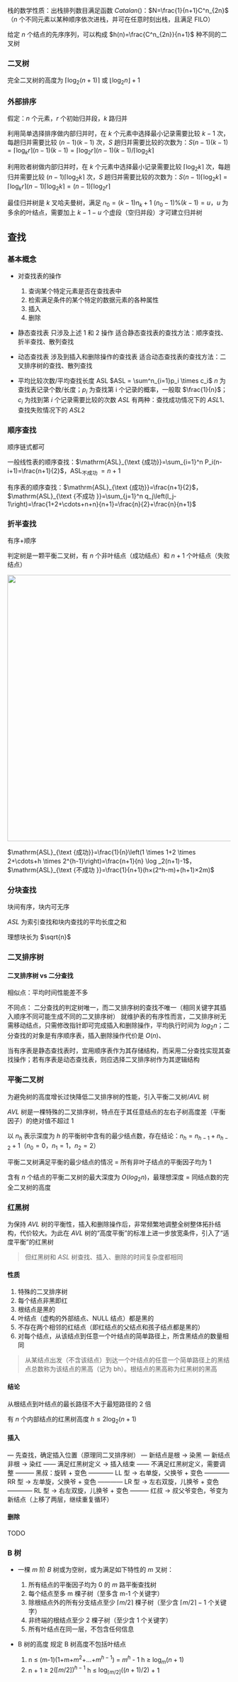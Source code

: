 栈的数学性质：出栈排列数目满足函数 $Catalan()$：$N=\frac{1}{n+1}C^n_{2n}$（$n$ 个不同元素以某种顺序依次进栈，并可在任意时刻出栈，且满足 FILO）

给定 $n$ 个结点的先序序列，可以构成 $h(n)=\frac{C^n_{2n}}{n+1}$ 种不同的二叉树

### 二叉树

完全二叉树的高度为 $\left\lceil\log_{2}(n+1)\right\rceil$ 或 $\left\lfloor\log _2 n\right\rfloor+1$

### 外部排序

假定：$n$ 个元素，$r$ 个初始归并段，$k$ 路归并

利用简单选择排序做内部归并时，在 $k$ 个元素中选择最小记录需要比较 $k-1$ 次，每趟归并需要比较 $(n-1)(k-1)$ 次，$S$ 趟归并需要比较的次数为：$S(n-1)(k-1)=\left\lceil\log _k r\right\rceil(n-1)(k-1)=\left\lceil\log _2 r\right\rceil(n-1)(k-1) /\left\lceil\log _2 k\right\rceil$

利用败者树做内部归并时，在 $k$ 个元素中选择最小记录需要比较 $\left\lceil\log _2 k\right\rceil$ 次，每趟归并需要比较 $(n-1)\left\lceil\log _2 k\right\rceil$ 次，$S$ 趟归并需要比较的次数为：$S(n-1)\left\lceil\log _2 k\right\rceil=\left\lceil\log _k r\right\rceil(n-1)\left\lceil\log _2 k\right\rceil=(n-1)\left\lceil\log _2 r\right\rceil$

最佳归并树是 $k$ 叉哈夫曼树，满足 $n_0=(k-1) n_k+1$
$\left(n_0-1\right) \%(k-1)=u$，$u$ 为多余的叶结点，需要加上 $k-1-u$ 个虚段（空归并段）才可建立归并树

## 查找

### 基本概念

+ 对查找表的操作
    1. 查询某个特定元素是否在查找表中
    2. 检索满足条件的某个特定的数据元素的各种属性
    3. 插入
    4. 删除
+ 静态查找表
    只涉及上述 1 和 2 操作
    适合静态查找表的查找方法：顺序查找、折半查找、散列查找
+ 动态查找表
    涉及到插入和删除操作的查找表
    适合动态查找表的查找方法：二叉排序树的查找、散列查找

+ 平均比较次数/平均查找长度 ASL
    $ASL = \sum^n_{i=1}p_i \times c_i$
    $n$ 为查找表记录个数/长度；$p_i$ 为查找第 i 个记录的概率，一般取 $\frac{1}{n}$；$c_i$ 为找到第 $i$ 个记录需要比较的次数
    $ASL$ 有两种：查找成功情况下的 $ASL1$、查找失败情况下的 $ASL2$

### 顺序查找

顺序链式都可

一般线性表的顺序查找：$\mathrm{ASL}_{\text {成功}}=\sum_{i=1}^n P_i(n-i+1)=\frac{n+1}{2}$，$\mathrm{ASL}_{\text {不成功 }}=n+1$

有序表的顺序查找：$\mathrm{ASL}_{\text {成功}}=\frac{n+1}{2}$，$\mathrm{ASL}_{\text {不成功 }}=\sum_{j=1}^n q_j\left(l_j-1\right)=\frac{1+2+\cdots+n+n}{n+1}=\frac{n}{2}+\frac{n}{n+1}$

### 折半查找

有序+顺序

判定树是一颗平衡二叉树，有 $n$ 个非叶结点（成功结点）和 $n+1$ 个叶结点（失败结点）

<div align=left><img src="https://pic-zerooo.oss-cn-beijing.aliyuncs.com/ungee/image-20230318222812433.png" width="600px"/></dev>

$\mathrm{ASL}_{\text {成功}}=\frac{1}{n}\left(1 \times 1+2 \times 2+\cdots+h \times 2^{h-1}\right)=\frac{n+1}{n} \log _2(n+1)-1$，$\mathrm{ASL}_{\text {不成功 }}=\frac{1}{n+1}(h×(2^h-m)+(h+1)×2m)$

### 分块查找

块间有序，块内可无序

$ASL$ 为索引查找和块内查找的平均长度之和

理想块长为 $\sqrt{n}$

 ### 二叉排序树

#### 二叉排序树 vs 二分查找

相似点：平均时间性能差不多

不同点：
二分查找的判定树唯一，而二叉排序树的查找不唯一（相同关键字其插入顺序不同可能生成不同的二叉排序树）
就维护表的有序性而言，二叉排序树无需移动结点，只需修改指针即可完成插入和删除操作，平均执行时间为 $log_{2}n$；二分查找的对象是有序顺序表，插入删除操作代价是 $O(n)$、

当有序表是静态查找表时，宜用顺序表作为其存储结构，而采用二分查找实现其查找操作；若有序表是动态查找表，则应选择二叉排序树作为其逻辑结构

### 平衡二叉树

为避免树的高度增长过快降低二叉排序树的性能，引入平衡二叉树/$AVL$ 树

$AVL$ 树是一棵特殊的二叉排序树，特点在于其任意结点的左右子树高度差（平衡因子）的绝对值不超过 1

以 $n_h$ 表示深度为 $h$ 的平衡树中含有的最少结点数，存在结论：$n_h=n_{h-1}+n_{h-2}+1$（$n_0=0$，$n_1=1$，$n_2=2$）

平衡二叉树满足平衡的最少结点的情况 = 所有非叶子结点的平衡因子均为 1

含有 $n$ 个结点的平衡二叉树的最大深度为 $O(log_{2}n)$，最理想深度 = 同结点数的完全二叉树的高度

### 红黑树

为保持 $AVL$ 树的平衡性，插入和删除操作后，非常频繁地调整全树整体拓扑结构，代价较大。为此在 $AVL$ 树的“高度平衡”的标准上进一步放宽条件，引入了“适度平衡”的红黑树

> 但红黑树和 $ASL$ 树查找、插入、删除的时间复杂度都相同

#### 性质

1. 特殊的二叉排序树
2. 每个结点非黑即红
3. 根结点是黑的
4. 叶结点（虚构的外部结点、NULL 结点）都是黑的
5. 不存在两个相邻的红结点（即红结点的父结点和孩子结点都是黑的）
6. 对每个结点，从该结点到任意一个叶结点的简单路径上，所含黑结点的数量相同

> 从某结点出发（不含该结点）到达一个叶结点的任意一个简单路径上的黑结点总数称为该结点的黑高（记为 bh）。根结点的黑高称为红黑树的黑高

#### 结论

从根结点到叶结点的最长路径不大于最短路径的 2 倍

有 $n$ 个内部结点的红黑树高度 $h \leqslant 2 \log _2(n+1)$ 

#### 插入

— 先查找，确定插入位置（原理同二叉排序树）
— 新结点是根 → 染黑
— 新结点非根 → 染红
—— 满足红黑树定义 → 插入结束
—— 不满足红黑树定义，需要调整
——— 黑叔：旋转 + 变色
———— LL 型 → 右单旋，父换爷 + 变色
———— RR 型 → 左单旋，父换爷 + 变色
———— LR 型 → 左右双旋，儿换爷 + 变色
———— RL 型 → 右左双旋，儿换爷 + 变色
——— 红叔 → 叔父爷变色，爷变为新结点（上移了两层，继续重复循环）

#### 删除

TODO

### B 树

+ 一棵 $m$ 阶 $B$ 树或为空树，或为满足如下特性的 $m$ 叉树：
  1. 所有结点的平衡因子均为 0 的 $m$ 路平衡查找树
  2. 每个结点至多 m 棵子树（至多含 m-1 个关键字）
  3. 除根结点外的所有分支结点至少 $\lceil m / 2\rceil$ 棵子树（至少含 $\lceil m / 2\rceil-1$ 个关键字）
  4. 非终端的根结点至少 2 棵子树（至少含 1 个关键字）
  5. 所有叶结点在同一层，不包含任何信息

+ B 树的高度
    规定 B 树高度不包括叶结点
    1. n ≤ (m-1)(1+m+$m^2$+…+$m^{h-1}$) = $m^h$ - 1
    h ≥ $\log_m(n+1)$
    2. n + 1 ≥ 2$(\lceil m / 2])^{h-1}$
    h ≤ $\log_{\lceil m / 2]}((n+1)/2)$ + 1

